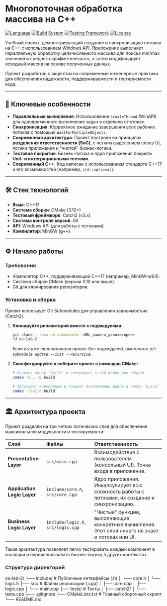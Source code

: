 # Многопоточная обработка массива на C++

[![Language](https://img.shields.io/badge/language-C%2B%2B17-blue.svg)](https://isocpp.org/)
[![Build System](https://img.shields.io/badge/build-CMake-green.svg)](https://cmake.org/)
[![Testing Framework](https://img.shields.io/badge/tests-Catch2-purple.svg)](https://github.com/catchorg/Catch2)
[![License](https://img.shields.io/badge/license-MIT-lightgrey.svg)](LICENSE)

Учебный проект, демонстрирующий создание и синхронизацию потоков на C++ с использованием Windows API. Приложение выполняет параллельную обработку целочисленного массива для поиска min/max значений и среднего арифметического, а затем модифицирует исходный массив на основе полученных данных.

Проект разработан с акцентом на современные инженерные практики для обеспечения надежности, поддерживаемости и тестируемости кода.

---

## 🚀 Ключевые особенности

*   **Параллельные вычисления**: Использование `CreateThread` (WinAPI) для одновременного выполнения задач в отдельных потоках.
*   **Синхронизация**: Корректное ожидание завершения всех рабочих потоков с помощью `WaitForMultipleObjects`.
*   **Современная архитектура**: Проект построен на принципах **разделения ответственности (SoC)**, с четким выделением слоев UI, логики приложения и "чистой" бизнес-логики.
*   **Тестовое покрытие**: Бизнес-логика и ядро приложения покрыты **Unit- и интеграционными тестами**.
*   **Современный C++**: Код написан с использованием стандарта C++17 и его возможностей (например, `std::optional`).

---

## 🛠️ Стек технологий

*   **Язык**: C++17
*   **Система сборки**: CMake (3.10+)
*   **Тестовый фреймворк**: Catch2 (v3.x)
*   **Система контроля версий**: Git
*   **API**: Windows API (для работы с потоками)
*   **Компилятор**: MinGW (g++)

---

## ⚙️ Начало работы

### Требования

*   Компилятор C++, поддерживающий C++17 (например, MinGW-w64).
*   Система сборки CMake (версии 3.10 или выше).
*   Git для клонирования репозитория.

### Установка и сборка

Проект использует Git Submodules для управления зависимостью (Catch2).

1.  **Клонируйте репозиторий вместе с подмодулями:**
    ```bash
    git clone --recurse-submodules <URL_вашего_репозитория>
    cd os-lab-2
    ```
    *Если вы уже склонировали проект без подмодулей, выполните `git submodule update --init --recursive`.*

2.  **Сконфигурируйте и соберите проект с помощью CMake:**
    ```bash
    # Создает папку 'build' и генерирует в ней файлы для сборки
    cmake -S . -B build

    # Запускает компиляцию и создает исполняемые файлы в папке 'build'
    cmake --build build
    ```

---

## 🏛️ Архитектура проекта

Проект разделен на три четких логических слоя для обеспечения максимальной модульности и тестируемости:

| Слой | Файлы | Ответственность |
| :--- | :--- | :--- |
| **Presentation Layer** | `src/main.cpp` | Взаимодействие с пользователем (консольный UI). Точка входа в приложение. |
| **Application Logic Layer** | `include/core.h`, `src/core.cpp` | Ядро приложения. Инкапсулирует всю сложность работы с потоками, их создание и синхронизацию. |
| **Business Logic Layer** | `include/logic.h`, `src/logic.cpp` | "Чистые" функции, выполняющие конкретные вычисления. Этот слой ничего не знает о потоках или UI. |

Такая архитектура позволяет легко тестировать каждый компонент в изоляции и переиспользовать бизнес-логику в других контекстах.

### Структура директорий
os-lab-2/
├── include/ # Публичные интерфейсы (.h)
│ ├── core.h
│ └── logic.h
├── src/ # Файлы реализации (.cpp)
│ ├── core.cpp
│ ├── logic.cpp
│ └── main.cpp
├── tests/ # Тесты
│ ├── catch2/
│ └── tests.cpp
├── .gitignore
├── CMakeLists.txt # Главный сборочный скрипт
└── README.md